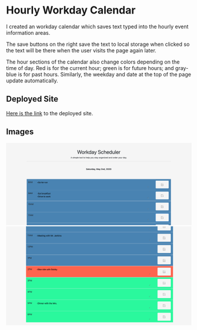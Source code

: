 # Hourly Workday Calendar
I created an workday calendar which saves text typed into the hourly event information areas.

The save buttons on the right save the text to local storage when clicked so the text will be there when the user visits the page again later.

The hour sections of the calendar also change colors depending on the time of day. Red is for the current hour; green is for future hours; and gray-blue is for past hours. Similarly, the weekday and date at the top of the page update automatically.

## Deployed Site
[Here is the link](https://tribeofbenjamin.github.io/Hourly-Workday-Calendar/) to the deployed site.

## Images
![#1](assets/images/calendar_1.png)
![#2](assets/images/calendar_2.png)
